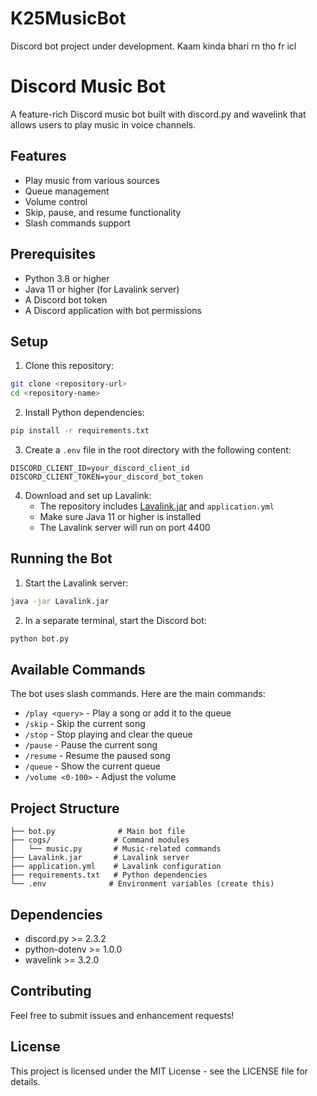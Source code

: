 # K25MusicBot
Discord bot project under development. Kaam kinda bhari rn tho fr icl

# Discord Music Bot

A feature-rich Discord music bot built with discord.py and wavelink that allows users to play music in voice channels.

## Features

- Play music from various sources
- Queue management
- Volume control
- Skip, pause, and resume functionality
- Slash commands support

## Prerequisites

- Python 3.8 or higher
- Java 11 or higher (for Lavalink server)
- A Discord bot token
- A Discord application with bot permissions

## Setup

1. Clone this repository:
```bash
git clone <repository-url>
cd <repository-name>
```

2. Install Python dependencies:
```bash
pip install -r requirements.txt
```

3. Create a `.env` file in the root directory with the following content:
```
DISCORD_CLIENT_ID=your_discord_client_id
DISCORD_CLIENT_TOKEN=your_discord_bot_token
```

4. Download and set up Lavalink:
   - The repository includes <a href="https://github.com/lavalink-devs/Lavalink/releases/tag/4.0.8">Lavalink.jar</a> and `application.yml`
   - Make sure Java 11 or higher is installed
   - The Lavalink server will run on port 4400

## Running the Bot

1. Start the Lavalink server:
```bash
java -jar Lavalink.jar
```

2. In a separate terminal, start the Discord bot:
```bash
python bot.py
```

## Available Commands

The bot uses slash commands. Here are the main commands:

- `/play <query>` - Play a song or add it to the queue
- `/skip` - Skip the current song
- `/stop` - Stop playing and clear the queue
- `/pause` - Pause the current song
- `/resume` - Resume the paused song
- `/queue` - Show the current queue
- `/volume <0-100>` - Adjust the volume

## Project Structure

```
├── bot.py              # Main bot file
├── cogs/              # Command modules
│   └── music.py       # Music-related commands
├── Lavalink.jar       # Lavalink server
├── application.yml    # Lavalink configuration
├── requirements.txt   # Python dependencies
└── .env              # Environment variables (create this)
```

## Dependencies

- discord.py >= 2.3.2
- python-dotenv >= 1.0.0
- wavelink >= 3.2.0

## Contributing

Feel free to submit issues and enhancement requests!

## License

This project is licensed under the MIT License - see the LICENSE file for details.
